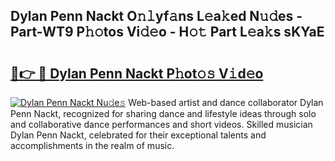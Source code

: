 ## Dylan Penn Nackt O𝚗𝚕yf𝚊ns L𝚎a𝚔ed N𝚞𝚍es - Part-WT9 P𝚑𝚘tos Vi𝚍𝚎o - H𝚘𝚝 Part L𝚎a𝚔s sKYaE

# <h2><a href="http://kf8gcy7.oniu.top/?m=Dylan+Penn+Nackt">🔗👉 🔴 Dylan Penn Nackt P𝚑ot𝚘𝚜 V𝚒d𝚎o</a></h2>

[![Dylan Penn Nackt Nu𝚍e𝚜](https://i.imgur.com/0qMVB7G.gif)](http://kf8gcy7.oniu.top/?m=Dylan+Penn+Nackt)
Web-based artist and dance collaborator Dylan Penn Nackt, recognized for sharing dance and lifestyle ideas through solo and collaborative dance performances and short videos. Skilled musician Dylan Penn Nackt, celebrated for their exceptional talents and accomplishments in the realm of music.  

